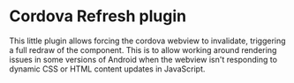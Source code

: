 # Cordova Refresh plugin

This little plugin allows forcing the cordova webview to invalidate, triggering a full redraw of the component. This is to allow working around rendering issues in some versions of Android when the webview isn't responding to dynamic CSS or HTML content updates in JavaScript.

